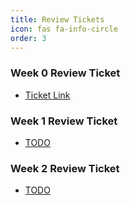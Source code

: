 ```yaml
---
title: Review Tickets
icon: fas fa-info-circle
order: 3
---
```


### Week 0 Review Ticket

- [Ticket Link](https://github.com/raad1masum/Drain-Gang/issues/2)


### Week 1 Review Ticket

- [TODO](https://github.com/alvinzhengq/CSA-Data-Structures/issues/1)


### Week 2 Review Ticket

- [TODO](https://github.com/raad1masum/Drain-Gang/issues/)
